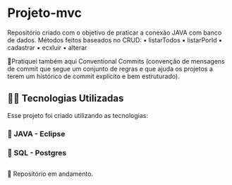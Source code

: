 # Projeto-mvc

Repositório criado com o objetivo de praticar a conexão JAVA com banco de dados. Métodos feitos baseados no CRUD: 
:black_small_square: listarTodos
:black_small_square: listarPorId
:black_small_square: cadastrar
:black_small_square: ecxluir
:black_small_square: alterar 


🔸Pratiquei também aqui Conventional Commits (convenção de mensagens de commit que segue um conjunto de regras e que ajuda os projetos a terem um histórico de commit explícito e bem estruturado). 


## 👨‍💻️ Tecnologias Utilizadas
Esse projeto foi criado utilizando as tecnologias:
### :small_blue_diamond: JAVA - Eclipse
### :small_blue_diamond: SQL - Postgres

##
:construction: Repositório em andamento. 
